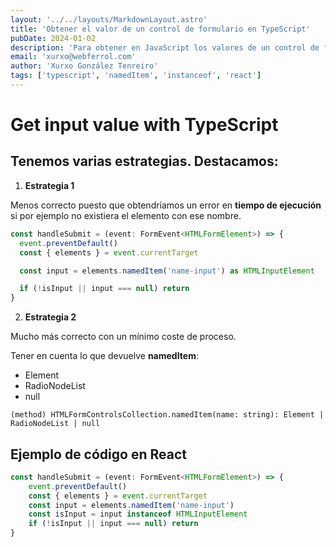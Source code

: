 ```yaml
---
layout: '../../layouts/MarkdownLayout.astro'
title: 'Obtener el valor de un control de formulario en TypeScript'
pubDate: 2024-01-02
description: 'Para obtener en JavaScript los valores de un control de formulario : input de tipo texto. Podemos utilizar el método namedItem. ¿Cómo hacerlo de manera correcta en TypeScript?'
email: 'xurxo@webferrol.com'
author: 'Xurxo González Tenreiro'
tags: ['typescript', 'namedItem', 'instanceof', 'react']
---
```

# Get input value with TypeScript

## Tenemos varias estrategias. Destacamos:

1. **Estrategia 1**

Menos correcto puesto que obtendríamos un error en **tiempo de ejecución** si por ejemplo no existiera el elemento con ese nombre.

```ts
const handleSubmit = (event: FormEvent<HTMLFormElement>) => {
  event.preventDefault()
  const { elements } = event.currentTarget

  const input = elements.namedItem('name-input') as HTMLInputElement

  if (!isInput || input === null) return
}
```

2. **Estrategia 2**

Mucho más correcto con un mínimo coste de proceso.

Tener en cuenta lo que devuelve __namedItem__:

- Element
- RadioNodeList
- null

```
(method) HTMLFormControlsCollection.namedItem(name: string): Element | RadioNodeList | null
```


## Ejemplo de código en React

```ts
const handleSubmit = (event: FormEvent<HTMLFormElement>) => {
    event.preventDefault()
    const { elements } = event.currentTarget
    const input = elements.namedItem('name-input')
    const isInput = input instanceof HTMLInputElement
    if (!isInput || input === null) return
}
```
  
